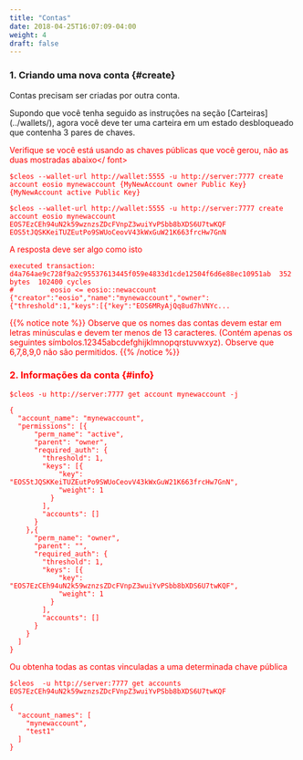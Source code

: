 ```yaml
---
title: "Contas"
date: 2018-04-25T16:07:09-04:00
weight: 4
draft: false
---
```


### 1. Criando uma nova conta {#create}

Contas precisam ser criadas por outra conta. 

Supondo que você tenha seguido as instruções na seção [Carteiras] (../wallets/), agora você deve ter uma carteira em um estado desbloqueado que contenha 3 pares de chaves. 

<font color="red">Verifique se você está usando as chaves públicas que você gerou, não as duas mostradas abaixo</ font>
```
$cleos --wallet-url http://wallet:5555 -u http://server:7777 create account eosio mynewaccount {MyNewAccount owner Public Key} {MyNewAccount active Public Key}

$cleos --wallet-url http://wallet:5555 -u http://server:7777 create account eosio mynewaccount EOS7EzCEh94uN2k59wznzsZDcFVnpZ3wuiYvPSbb8bXDS6U7twKQF EOS5tJQSKKeiTUZEutPo9SWUoCeovV43kWxGuW21K663frcHw7GnN
```

A resposta deve ser algo como isto
```
executed transaction: d4a764ae9c728f9a2c95537613445f059e4833d1cde12504f6d6e88ec10951ab  352 bytes  102400 cycles
#         eosio <= eosio::newaccount            {"creator":"eosio","name":"mynewaccount","owner":{"threshold":1,"keys":[{"key":"EOS6MRyAjQq8ud7hVNYc...
```

{{% notice note %}}
Observe que os nomes das contas devem estar em letras minúsculas e devem ter menos de 13 caracteres. (Contém apenas os seguintes símbolos.12345abcdefghijklmnopqrstuvwxyz). Observe que 6,7,8,9,0 não são permitidos. 
{{% /notice %}}

### 2. Informações da conta {#info}

```
$cleos -u http://server:7777 get account mynewaccount -j

{
  "account_name": "mynewaccount",
  "permissions": [{
      "perm_name": "active",
      "parent": "owner",
      "required_auth": {
        "threshold": 1,
        "keys": [{
            "key": "EOS5tJQSKKeiTUZEutPo9SWUoCeovV43kWxGuW21K663frcHw7GnN",
            "weight": 1
          }
        ],
        "accounts": []
      }
    },{
      "perm_name": "owner",
      "parent": "",
      "required_auth": {
        "threshold": 1,
        "keys": [{
            "key": "EOS7EzCEh94uN2k59wznzsZDcFVnpZ3wuiYvPSbb8bXDS6U7twKQF",
            "weight": 1
          }
        ],
        "accounts": []
      }
    }
  ]
}

```

Ou obtenha todas as contas vinculadas a uma determinada chave pública

```
$cleos  -u http://server:7777 get accounts EOS7EzCEh94uN2k59wznzsZDcFVnpZ3wuiYvPSbb8bXDS6U7twKQF

{
  "account_names": [
    "mynewaccount",
    "test1"
  ]
}

```
